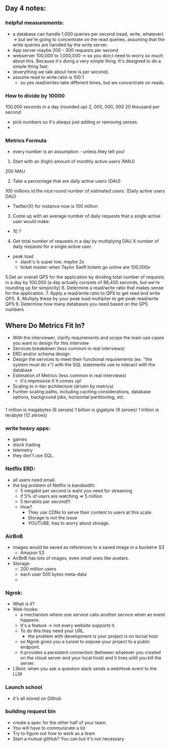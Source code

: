 ## Day 4 notes:

### helpful measurements:

- a database can handle 1,000 queries per second (read, write, whatever) -> but we're going to concentrate on the read queries, assuming that the write queries are handled by the write server.
- App server maybe 200 - 300 requests per second
- webserver 100,000 to 1,000,000 -> so you don;t need to worry so much about this. Because it's doing a very simple thing. It's designed to do a simple thing fast.
- (everything we talk about here is per second).
- assume read to write ratio is 100:1
  - so yes read/writes take different times, but we concentrate on reads.
### How to divide by 10000

100,000 seconds in a day (rounded up)
2, 000, 000, 000
20 thousand per second
- pick numbers so it's always just adding or removing zeroes.
- 
### Metrics Formula
- every number is an assumption - unless they tell you!
1. Start with an (high) amount of monthly active users (MAU)

200 MAU

2. Take a percentage that are daily active users (DAU)

100 millions id the nice round number of estimated users. (Daily active users DAU)
  - Twitter(X) for instance now is 100 million

3. Come up with an average number of daily requests that a single active user would make:

- 10 ?


4. Get total number of requests in a day by multiplying DAU X number of daily requests for a single active user.

- peak load
  - slack's is super low, maybe 2x
  - ticket master when Taylor Swift tickets go online are 100,000x

5.Get an overall QPS for the application by dividing total number of requests in a day by 100,000 (a day actually consists of 86,400 seconds, but we're rounding up for simplicity)
6. Determine a read/write ratio that makes sense for the application.
7. Apply a read/write ratio to QPS to get read and write QPS.
8. Multiply these by your peak load multiplier to get peak read/write QPS
9. Determine how many databases you need based on the QPS numbers



## Where Do Metrics Fit In?
- With the interviewer, clarify requirements and scope the main use cases you want to design for this interview
- Services breakdown (less common in real interviews)
- ERD and/or schema design
- Design the services to meet their functional requirements (ex: "the system must do x") with the SQL statements use to interact with the database
- Estimation of Metrics (less common in real interviews)
  - it's impressive if it comes up!
- Scaling to n-tier architecture (driven by metrics)
- Further scaling paths, including caching considerations, database options, background jobs, horizontal partitioning, etc.

###
1 million is megabytes (6 zeroes)
1 billion is gigabyte (9 zeroes)
1 trillion is terabyte (12 zeroes)

### write heavy apps:

- games
- stock trading
- telemetry
- they don't use SQL.

### Netflix ERD:

- all users need email.
- the big problem of Netflix is bandwidth:
  - 5 megabit per second is waht you need for streaming
  - if 5% of users are watching => 5 million
  - 5 terrabits per second!!!
  - How?
    - They use CDNs to serve their content to users at this scale.
    - Storage is not the issue
    - YOUTUBE: has to worry about storage.

### AirBnB
- images would be saved as references to a saved image in a bucket=> S3
  - Amazon S3 
- AirBnB has lots of images, even small ones like avatars.
- Storage:
  - 200 million users
  - each user 500 bytes meta-data
  - 
### Ngrok:
- What is it?
- Web-hooks:
  - a mechanism where one service calls another service when an event happens.
  - It's a feature -> not every website supports it.
  - To do this they need your URL
    - the problem with development is your project is on locval host
  - so Ngrok gives you a tunnel to expose your project to a public endpoint.
  - It provides a persistent connection (between whatever you created on the cloud server and your local host) and it lives until you kill the server.
- LSbot: when you ask a question slack sends a webHook event to the LLM

### Launch school
- it's all stored on Github

### building request bin

- create a spec for the other half of your team.
- You will have to communicate a lot
- Try to figure out how to work as a team
- Start a mutual gitHub? You can but it's not necessary
